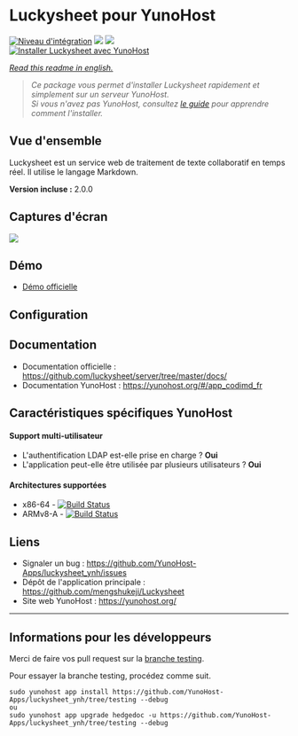 # Luckysheet pour YunoHost

[![Niveau d'intégration](https://dash.yunohost.org/integration/hedgedoc.svg)](https://dash.yunohost.org/appci/app/hedgedoc) ![](https://ci-apps.yunohost.org/ci/badges/hedgedoc.status.svg) ![](https://ci-apps.yunohost.org/ci/badges/hedgedoc.maintain.svg)  
[![Installer Luckysheet avec YunoHost](https://install-app.yunohost.org/install-with-yunohost.png)](https://install-app.yunohost.org/?app=hedgedoc)

*[Read this readme in english.](./README.md)* 

> *Ce package vous permet d'installer Luckysheet rapidement et simplement sur un serveur YunoHost.  
Si vous n'avez pas YunoHost, consultez [le guide](https://yunohost.org/#/install) pour apprendre comment l'installer.*

## Vue d'ensemble
Luckysheet est un service web de traitement de texte collaboratif en temps réel. Il utilise le langage Markdown.

**Version incluse :** 2.0.0

## Captures d'écran

![](https://demo.hedgedoc.org/screenshot.png)

## Démo

* [Démo officielle](https://demo.hedgedoc.org/)

## Configuration


## Documentation

 * Documentation officielle : https://github.com/luckysheet/server/tree/master/docs/
 * Documentation YunoHost : https://yunohost.org/#/app_codimd_fr

## Caractéristiques spécifiques YunoHost

#### Support multi-utilisateur

* L'authentification LDAP est-elle prise en charge ? **Oui**
* L'application peut-elle être utilisée par plusieurs utilisateurs ? **Oui**

#### Architectures supportées

* x86-64 - [![Build Status](https://ci-apps.yunohost.org/ci/logs/luckysheet%20%28Apps%29.svg)](https://ci-apps.yunohost.org/ci/apps/luckysheet/)
* ARMv8-A - [![Build Status](https://ci-apps-arm.yunohost.org/ci/logs/luckysheet%20%28Apps%29.svg)](https://ci-apps-arm.yunohost.org/ci/apps/luckysheet/)

## Liens

 * Signaler un bug : https://github.com/YunoHost-Apps/luckysheet_ynh/issues
 * Dépôt de l'application principale : https://github.com/mengshukeji/Luckysheet
 * Site web YunoHost : https://yunohost.org/

---

## Informations pour les développeurs

Merci de faire vos pull request sur la [branche testing](https://github.com/YunoHost-Apps/luckysheet_ynh/tree/testing).

Pour essayer la branche testing, procédez comme suit.
```
sudo yunohost app install https://github.com/YunoHost-Apps/luckysheet_ynh/tree/testing --debug
ou
sudo yunohost app upgrade hedgedoc -u https://github.com/YunoHost-Apps/luckysheet_ynh/tree/testing --debug
```
